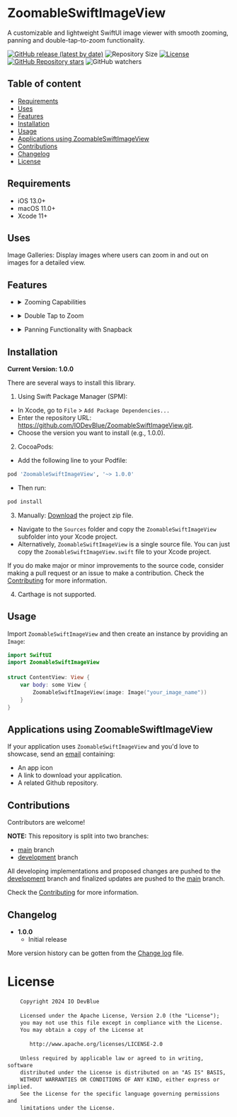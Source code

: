 ZoomableSwiftImageView
======================
A customizable and lightweight SwiftUI image viewer with smooth zooming, panning and double-tap-to-zoom functionality.

[<img alt="GitHub release (latest by date)" src="https://img.shields.io/github/v/release/IODevBlue/ZoomableSwiftImageView?label=Current Version&color=2CCCE4&style=for-the-badge&labelColor=0109B6">](https://github.com/IODevBlue/ZoomableSwiftImageView/releases) <img alt="Repository Size" src="https://img.shields.io/github/repo-size/IODevBlue/ZoomableSwiftImageView?color=2CCCE4&style=for-the-badge&labelColor=0109B6"> [<img alt="License" src="https://img.shields.io/github/license/IODevBlue/ZoomableSwiftImageView?color=2CCCE4&style=for-the-badge&labelColor=0109B6">](http://www.apache.org/licenses/LICENSE-2.0) [<img alt="GitHub Repository stars" src="https://img.shields.io/github/stars/IODevBlue/ZoomableSwiftImageView?color=2CCCE4&style=for-the-badge&labelColor=0109B6">](https://github.com/IODevBlue/ZoomableSwiftImageView/stargazers)
<img alt="GitHub watchers" src="https://img.shields.io/github/watchers/IODevBlue/ZoomableSwiftImageView?label=Repository Watchers&color=2CCCE4&style=for-the-badge&labelColor=0109B6">


Table of content
----------------
- [Requirements](https://github.com/IODevBlue/ZoomableSwiftImageView/tree/main#requirements)
- [Uses](https://github.com/IODevBlue/ZoomableSwiftImageView/tree/main#uses)
- [Features](https://github.com/IODevBlue/ZoomableSwiftImageView/tree/main#features)
- [Installation](https://github.com/IODevBlue/ZoomableSwiftImageView/tree/main#installation)
- [Usage](https://github.com/IODevBlue/ZoomableSwiftImageView/tree/main#usage)
- [Applications using ZoomableSwiftImageView](https://github.com/IODevBlue/ZoomableSwiftImageView/tree/main#applications-using-ZoomableSwiftImageView)
- [Contributions](https://github.com/IODevBlue/ZoomableSwiftImageView/tree/main#contributions)
- [Changelog](https://github.com/IODevBlue/ZoomableSwiftImageView/tree/main#changelog)
- [License](https://github.com/IODevBlue/ZoomableSwiftImageView/tree/main#license)

Requirements
------------
- iOS 13.0+
- macOS 11.0+
- Xcode 11+


Uses
----
Image Galleries: Display images where users can zoom in and out on images for a detailed view.


Features
--------
- <details>
	<summary>Zooming Capabilities</summary>
	<br>
	<p>Pinch to zoom in and out of the displayed image allowing for detailed inspection of the image content.</p>
	<p align="center"><img src="https://github.com/IODevBlue/sample-previews/blob/main/api/ios/zoomable-swift-imageview/zooming.gif" alt="Zooming"></p>
</details>


- <details>
	<summary>Double Tap to Zoom</summary>
	<p align="center"><img src="https://github.com/IODevBlue/sample-previews/blob/main/api/ios/zoomable-swift-imageview/double-tap-to-zoom.gif" alt="Double Tap to Zoom"></p>
</details>

- <details>
	<summary>Panning Functionality with Snapback</summary>
	<br>
	<p>Drag the image to pan around. The snapback feature ensures the image remains within defined boundaries when you release it.</p>
	<p align="center"><img src="https://github.com/IODevBlue/sample-previews/blob/main/api/ios/zoomable-swift-imageview/panning-with-snapback.gif" alt="Panning with Snapback"></p>
</details>


Installation
------------
**Current Version: 1.0.0**

There are several ways to install this library.

1. Using Swift Package Manager (SPM):
- In Xcode, go to `File` > `Add Package Dependencies...`
- Enter the repository URL: https://github.com/IODevBlue/ZoomableSwiftImageView.git.
- Choose the version you want to install (e.g., 1.0.0).

2. CocoaPods:
- Add the following line to your Podfile:
```ruby
pod 'ZoomableSwiftImageView', '~> 1.0.0'
```
- Then run:
```bash
pod install
```

3. Manually:
[Download](https://github.com/IODevBlue/ZoomableSwiftImageView/archive/refs/heads/main.zip) the project zip file.
- Navigate to the `Sources` folder and copy the `ZoomableSwiftImageView` subfolder into your Xcode project.
- Alternatively, `ZoomableSwiftImageView` is a single source file. You can just copy the `ZoomableSwiftImageView.swift` file to your Xcode project.

If you do make major or minor improvements to the source code, consider making a pull request or an issue to make a contribution.
Check the [Contributing](https://github.com/IODevBlue/ZoomableSwiftImageView/blob/development/CONTRIBUTING.md) for more information.

4. Carthage is not supported.



Usage
-----
Import `ZoomableSwiftImageView` and then create an instance by providing an `Image`:
```swift
import SwiftUI
import ZoomableSwiftImageView

struct ContentView: View {
    var body: some View {
        ZoomableSwiftImageView(image: Image("your_image_name"))
    }
}
```



Applications using ZoomableSwiftImageView
------------------------------------------
If your application uses `ZoomableSwiftImageView` and you'd love to showcase, send an <a href="mailto:iodevblue@gmail.com">email</a> containing:
- An app icon
- A link to download your application.
- A related Github repository.



Contributions
-------------
Contributors are welcome!

**NOTE:** This repository is split into two branches:
- [main](https://github.com/IODevBlue/ZoomableSwiftImageView/tree/main) branch
- [development](https://github.com/IODevBlue/ZoomableSwiftImageView/tree/development) branch

All developing implementations and proposed changes are pushed to the [development](https://github.com/IODevBlue/ZoomableSwiftImageView/tree/development) branch and finalized updates are pushed to the [main](https://github.com/IODevBlue/ZoomableSwiftImageView/tree/main) branch.


Check the [Contributing](https://github.com/IODevBlue/ZoomableSwiftImageView/blob/development/CONTRIBUTING.md) for more information.



Changelog
---------
* **1.0.0**
    * Initial release

More version history can be gotten from the [Change log](https://github.com/IODevBlue/ZoomableSwiftImageView/blob/main/CHANGELOG.md) file.



License
=======
```
    Copyright 2024 IO DevBlue

    Licensed under the Apache License, Version 2.0 (the "License");
    you may not use this file except in compliance with the License.
    You may obtain a copy of the License at

       http://www.apache.org/licenses/LICENSE-2.0

    Unless required by applicable law or agreed to in writing, software
    distributed under the License is distributed on an "AS IS" BASIS,
    WITHOUT WARRANTIES OR CONDITIONS OF ANY KIND, either express or implied.
    See the License for the specific language governing permissions and
    limitations under the License.
```

